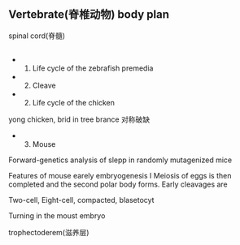 ﻿

## Vertebrate(脊椎动物) body plan
spinal cord(脊髓)

##
+ 1.  Life cycle of the zebrafish
premedia
+ 2. Cleave

+ 2. Life cycle of the chicken

yong chicken, brid in tree brance
对称破缺

+ 3. Mouse 

Forward-genetics analysis of slepp in randomly mutagenized mice

Features of mouse earely embryogenesis I
Meiosis of eggs is then completed and the second polar body forms. Early cleavages
are 

Two-cell, Eight-cell, compacted, blasetocyt

Turning in the moust embryo

trophectoderem(滋养层)
